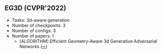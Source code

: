 ## EG3D (CVPR'2022)

- Tasks: 3d-aware generation
- Number of checkpoints: 3
- Number of configs: 3
- Number of papers: 1
  - \[ALGORITHM\] Efficient Geometry-Aware 3d Generative Adversarial Networks ([⇨](https://github.com/open-mmlab/mmediting/blob/1.x/configs/eg3d/README.md#citation))
